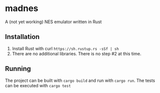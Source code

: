 # madnes
A (not yet working) NES emulator written in Rust

## Installation

1) Install Rust with curl `https://sh.rustup.rs -sSf | sh`
2) There are no additional libraries. There is no step #2 at this time.

## Running

The project can be built with `cargo build` and run with `cargo run`.
The tests can be executed with `cargo test`
